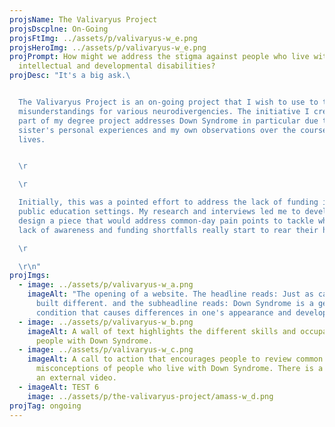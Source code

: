 ```yaml
---
projsName: The Valivaryus Project
projsDscplne: On-Going
projsFtImg: ../assets/p/valivaryus-w_e.png
projsHeroImg: ../assets/p/valivaryus-w_e.png
projPrompt: How might we address the stigma against people who live with
  intellectual and developmental disabilities?
projDesc: "It's a big ask.\ 


  The Valivaryus Project is an on-going project that I wish to use to tackle
  misunderstandings for various neurodivergencies. The initiative I created as a
  part of my degree project addresses Down Syndrome in particular due to my
  sister's personal experiences and my own observations over the course of our
  lives.


  \r

  \r

  Initially, this was a pointed effort to address the lack of funding in
  public education settings. My research and interviews led me to develop and
  design a piece that would address common-day pain points to tackle where the
  lack of awareness and funding shortfalls really start to rear their heads.\r

  \r

  \r\n"
projImgs:
  - image: ../assets/p/valivaryus-w_a.png
    imageAlt: "The opening of a website. The headline reads: Just as capable, Just
      built different. and the subheadline reads: Down Syndrome is a genetic
      condition that causes differences in one's appearance and development."
  - image: ../assets/p/valivaryus-w_b.png
    imageAlt: A wall of text highlights the different skills and occupations held by
      people with Down Syndrome.
  - image: ../assets/p/valivaryus-w_c.png
    imageAlt: A call to action that encourages people to review common
      misconceptions of people who live with Down Syndrome. There is a link to
      an external video.
  - imageAlt: TEST 6
    image: ../assets/p/the-valivaryus-project/amass-w_d.png
projTag: ongoing
---
```

